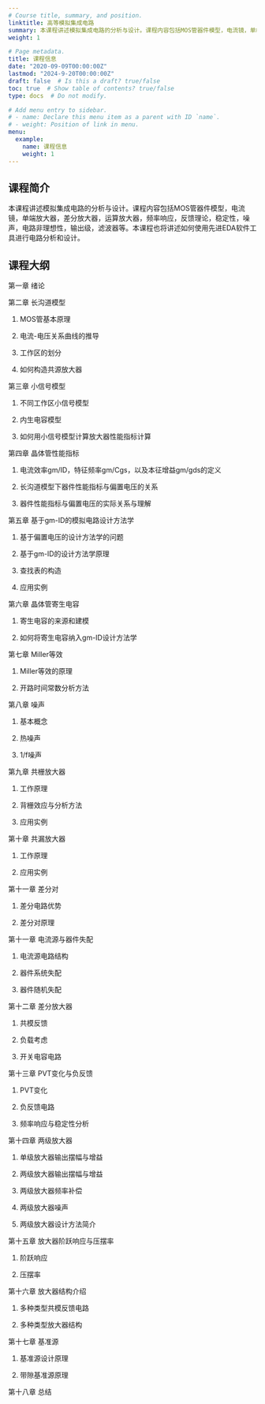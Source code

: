 ```yaml
---
# Course title, summary, and position.
linktitle: 高等模拟集成电路
summary: 本课程讲述模拟集成电路的分析与设计。课程内容包括MOS管器件模型，电流镜，单端放大器，差分放大器，运算放大器，频率响应，反馈理论，稳定性，噪声，电路非理想性，输出级，滤波器等。本课程也将讲述如何使用先进EDA软件工具进行电路分析和设计。对应教材热销中http://www.tup.tsinghua.edu.cn/Wap/tsxqy.aspx?id=09717601
weight: 1

# Page metadata.
title: 课程信息
date: "2020-09-09T00:00:00Z"
lastmod: "2024-9-20T00:00:00Z"
draft: false  # Is this a draft? true/false
toc: true  # Show table of contents? true/false
type: docs  # Do not modify.

# Add menu entry to sidebar.
# - name: Declare this menu item as a parent with ID `name`.
# - weight: Position of link in menu.
menu:
  example:
    name: 课程信息
    weight: 1
---
```













## 课程简介

本课程讲述模拟集成电路的分析与设计。课程内容包括MOS管器件模型，电流镜，单端放大器，差分放大器，运算放大器，频率响应，反馈理论，稳定性，噪声，电路非理想性，输出级，滤波器等。本课程也将讲述如何使用先进EDA软件工具进行电路分析和设计。 


## 课程大纲

第一章 绪论

第二章 长沟道模型

1. MOS管基本原理

2. 电流-电压关系曲线的推导

3. 工作区的划分

4. 如何构造共源放大器

第三章 小信号模型

1. 不同工作区小信号模型

2. 内生电容模型

3. 如何用小信号模型计算放大器性能指标计算

第四章 晶体管性能指标

1. 电流效率gm/ID，特征频率gm/Cgs，以及本征增益gm/gds的定义

2. 长沟道模型下器件性能指标与偏置电压的关系

3. 器件性能指标与偏置电压的实际关系与理解

第五章 基于gm-ID的模拟电路设计方法学

1. 基于偏置电压的设计方法学的问题

2. 基于gm-ID的设计方法学原理

3. 查找表的构造

4. 应用实例

第六章 晶体管寄生电容

1. 寄生电容的来源和建模

2. 如何将寄生电容纳入gm-ID设计方法学

第七章 Miller等效

1. Miller等效的原理

2. 开路时间常数分析方法

第八章 噪声

1. 基本概念

2. 热噪声

3. 1/f噪声

第九章 共栅放大器

1. 工作原理

2. 背栅效应与分析方法

3. 应用实例

第十章 共漏放大器

1. 工作原理

2. 应用实例

第十一章 差分对

1. 差分电路优势

2. 差分对原理

第十一章 电流源与器件失配

1. 电流源电路结构

2. 器件系统失配

3. 器件随机失配

第十二章 差分放大器

1. 共模反馈

2. 负载考虑

3. 开关电容电路

第十三章 PVT变化与负反馈

1. PVT变化

2. 负反馈电路

3. 频率响应与稳定性分析

第十四章 两级放大器

1. 单级放大器输出摆幅与增益

2. 两级放大器输出摆幅与增益

3. 两级放大器频率补偿

4. 两级放大器噪声

5. 两级放大器设计方法简介

第十五章 放大器阶跃响应与压摆率

1. 阶跃响应

2. 压摆率

第十六章 放大器结构介绍

1. 多种类型共模反馈电路

2. 多种类型放大器结构

第十七章 基准源

1. 基准源设计原理

2. 带隙基准源原理

第十八章 总结